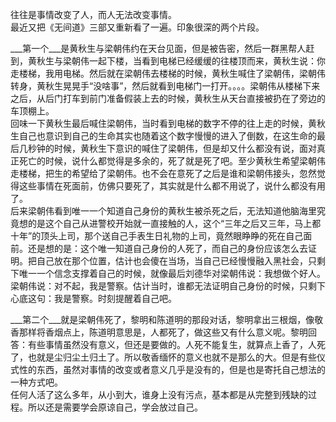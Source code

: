 往往是事情改变了人，而人无法改变事情。  
最近又把《无间道》三部又重新看了一遍。印象很深的两个片段。  

___第一个___是黄秋生与梁朝伟约在天台见面，但是被告密，然后一群黑帮人赶到，黄秋生与梁朝伟一起下楼，当看到电梯已经缓缓的往楼顶而来，黄秋生说：你走楼梯，我用电梯。然后就在梁朝伟去楼梯的时候，黄秋生喊住了梁朝伟，梁朝伟转身，黄秋生晃晃手“没啥事”，然后就看到电梯门一打开。。。。梁朝伟从楼梯下来之后，从后门打车到前门准备假装上去的时候，黄秋生从天台直接被扔在了旁边的车顶棚上。  
回味一下黄秋生最后喊住梁朝伟，当时看到电梯的数字不停的往上走的时候，黄秋生自己也意识到自己的生命其实也随着这个数字慢慢的进入了倒数，在这生命的最后几秒钟的时候，黄秋生下意识的喊住了梁朝伟，但是却又什么都没有说，面对真正死亡的时候，说什么都觉得是多余的，死了就是死了吧。至少黄秋生希望梁朝伟走楼梯，把生的希望给了梁朝伟。也不会在意死了之后是谁和梁朝伟接头，忽然觉得这些事情在死面前，仿佛只要死了，其实就是什么都不用说了，说什么都没有用了。  
后来梁朝伟看到唯一一个知道自己身份的黄秋生被杀死之后，无法知道他脑海里究竟想的是这个自己从进警校开始就一直接触的人，这个“三年之后又三年，马上都十年”的顶头上司，那个送自己手表生日礼物的上司，竟然眼睁睁的死在自己面前。还是想的是：这个唯一知道自己身份的人死了，而自己的身份应该怎么去证明。把自己放在那个位置，估计也会傻在当场，当自己已经慢慢融入黑社会，只剩下唯一一个信念支撑着自己的时候，就像最后刘德华对梁朝伟说：我想做个好人。梁朝伟说：对不起，我是警察。估计当时，谁都无法证明自己身份的时候，只剩下心底这句：我是警察。时刻提醒着自己吧。  
  
___第二个___就是梁朝伟死了，黎明和陈道明的那段对话，黎明拿出三根烟，像敬香那样将香烟点上，陈道明意思是，人都死了，做这些又有什么意义呢。黎明回答：有些事情虽然没有意义，但还是要做的。人死不能复生，就算点上香了，人死了，也就是尘归尘土归土了。所以敬香缅怀的意义也就不是那么的大。但是有些仪式性的东西，虽然对事情的改变或者意义几乎是没有的，但是也是寄托自己想法的一种方式吧。  
任何人活了这么多年，从小到大，谁身上没有污点，基本都是从完整到残缺的过程。所以还是需要学会原谅自己，学会放过自己。

